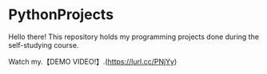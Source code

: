 # PythonProjects
Hello there!
This repository holds my programming projects done during the self-studying course.

Watch my.【DEMO VIDEO!】.(https://lurl.cc/PNjYy)
